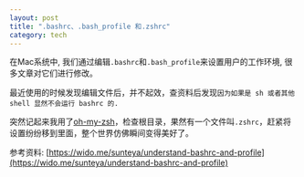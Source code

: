 ```yaml
---
layout: post
title: ".bashrc、.bash_profile 和.zshrc"
category: tech
---
```

在Mac系统中, 我们通过编辑`.bashrc`和`.bash_profile`来设置用户的工作环境, 很多文章对它们进行修改。

最近使用的时候发现编辑文件后，并不起效，查资料后发现`因为如果是 sh 或者其他 shell 显然不会运行 bashrc 的.`

突然记起来我用了[oh-my-zsh](https://github.com/robbyrussell/oh-my-zsh)，检查根目录，果然有一个文件叫`.zshrc`，赶紧将设置纷纷移到里面，整个世界仿佛瞬间变得美好了。

参考资料: [https://wido.me/sunteya/understand-bashrc-and-profile](https://wido.me/sunteya/understand-bashrc-and-profile)